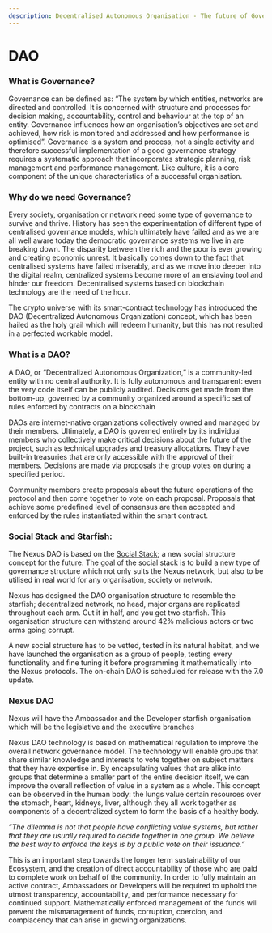 ```yaml
---
description: Decentralised Autonomous Organisation - The future of Governance
---
```


# DAO

### What is Governance?

Governance can be defined as: “The system by which entities, networks are directed and controlled. It is concerned with structure and processes for decision making, accountability, control and behaviour at the top of an entity. Governance influences how an organisation’s objectives are set and achieved, how risk is monitored and addressed and how performance is optimised”. Governance is a system and process, not a single activity and therefore successful implementation of a good governance strategy requires a systematic approach that incorporates strategic planning, risk management and performance management. Like culture, it is a core component of the unique characteristics of a successful organisation.

### Why do we need Governance?

Every society, organisation or network need some type of governance to survive and thrive. History has seen the experimentation of different type of centralised governance models, which ultimately have failed and as we are all well aware today the democratic governance systems we live in are breaking down. The disparity between the rich and the poor is ever growing and creating  economic unrest. It basically comes down to the fact that centralised systems have failed miserably, and as we move into deeper into the digital realm, centralized systems become more of an enslaving tool and hinder our freedom. Decentralised systems based on blockchain technology are the need of the hour.

The crypto universe with its smart-contract technology has introduced the DAO (Decentralized Autonomous Organization) concept, which has been hailed as the holy grail which will redeem humanity, but this has not resulted in a perfected workable model.

### What is a DAO?

A DAO, or “Decentralized Autonomous Organization,” is a community-led entity with no central authority. It is fully autonomous and transparent: even the very code itself can be publicly audited. Decisions get made from the bottom-up, governed by a community organized around a specific set of rules enforced by contracts on a blockchain

DAOs are internet-native organizations collectively owned and managed by their members. Ultimately, a DAO is governed entirely by its individual members who collectively make critical decisions about the future of the project, such as technical upgrades and treasury allocations. They have built-in treasuries that are only accessible with the approval of their members. Decisions are made via proposals the group votes on during a specified period.

Community members create proposals about the future operations of the protocol and then come together to vote on each proposal. Proposals that achieve some predefined level of consensus are then accepted and enforced by the rules instantiated within the smart contract.

### Social Stack and Starfish:

The Nexus DAO is based on the [Social Stack](../../technology/nexus-innovations/dao/the-social-stack.md);  a new social structure concept for the future. The goal of the social stack is to build a new type of governance structure which not only suits the Nexus network, but also to be utilised in real world for any organisation, society or network.&#x20;

Nexus has designed the DAO organisation structure to resemble the starfish; decentralized network, no head, major organs are replicated throughout each arm. Cut it in half, and you get two starfish. This organisation structure can withstand around 42% malicious actors or two arms going corrupt.

A new social structure has to be vetted, tested in its natural habitat, and we have launched the organisation as a group of people, testing every functionality and fine tuning it before programming it mathematically into the Nexus protocols. The on-chain DAO is scheduled for release with the 7.0 update.

### Nexus DAO

Nexus will have the Ambassador and the Developer starfish organisation which will be the legislative and the executive branches

Nexus DAO technology is based on mathematical regulation to improve the overall network governance model. The technology will enable groups that share similar knowledge and interests to vote together on subject matters that they have expertise in. By encapsulating values that are alike into groups that determine a smaller part of the entire decision itself, we can improve the overall reflection of value in a system as a whole. This concept can be observed in the human body: the lungs value certain resources over the stomach, heart, kidneys, liver, although they all work together as components of a decentralized system to form the basis of a healthy body.

_”The dilemma is not that people have conflicting value systems, but rather that they are usually required to decide together in one group. We believe the best way to enforce the keys is by a public vote on their issuance.”_

This is an important step towards the longer term sustainability of our Ecosystem, and the creation of direct accountability of those who are paid to complete work on behalf of the community. In order to fully maintain an active contract, Ambassadors or Developers will be required to uphold the utmost transparency, accountability, and performance necessary for continued support. Mathematically enforced management of the funds will prevent the mismanagement of funds, corruption, coercion, and complacency that can arise in growing organizations.
